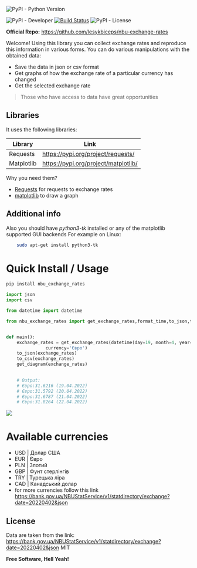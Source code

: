 ![PyPI - Python Version](https://img.shields.io/pypi/pyversions/privat_exchange_rates?style=for-the-badge) 

![PyPI - Developer](https://img.shields.io/badge/Developer-LesDev-orange) [![Build Status](https://travis-ci.org/joemccann/dillinger.svg?branch=master)](https://travis-ci.org/joemccann/dillinger) ![PyPI - License](https://img.shields.io/github/license/lesykbiceps/nbu-exchange-rates)

**Official Repo:** https://github.com/lesykbiceps/nbu-exchange-rates

Welcome! Using this library you can collect exchange rates and reproduce this information in various forms. You can do various manipulations with the obtained data:
- Save the data in json or csv format
- Get graphs of how the exchange rate of a particular currency has changed
- Get the selected exchange rate

> Those who have access to data 
> have great opportunities

## Libraries

It uses the following libraries:

| Library | Link |
| ------ | ------ |
| Requests | https://pypi.org/project/requests/ |
| Matplotlib | https://pypi.org/project/matplotlib/ |

Why you need them?
- [Requests](https://pypi.org/project/requests/) for requests to exchange rates
- [matplotlib](https://pypi.org/project/matplotlib/) to draw a graph

## Additional info

Also you should have *python3-tk* installed or any of the matplotlib supported GUI backends
For example on Linux:
```bash
    sudo apt-get install python3-tk
```

# Quick Install / Usage

```bash
pip install nbu_exchange_rates
```

```python
import json
import csv

from datetime import datetime

from nbu_exchange_rates import get_exchange_rates,format_time,to_json,to_csv,get_diagram


def main():
    exchange_rates = get_exchange_rates(datetime(day=19, month=4, year=2022), datetime(day=23, month=4, year=2022),
               currency='Євро')
    to_json(exchange_rates)
    to_csv(exchange_rates)
    get_diagram(exchange_rates)

   
    # Output:
    # Євро:31.6216 (19.04.2022)
    # Євро:31.5792 (20.04.2022)    
    # Євро:31.6787 (21.04.2022)    
    # Євро:31.8264 (22.04.2022)
``` 
![](images/img-diagram.png)     


# Available currencies
- USD | Долар США
- EUR | Євро
- PLN | Злотий
- GBP | Фунт стерлінгів
- TRY | Турецька ліра
- CAD | Канадський долар
- for more currencies follow this link https://bank.gov.ua/NBUStatService/v1/statdirectory/exchange?date=20220402&json

## License

Data are taken from the link: https://bank.gov.ua/NBUStatService/v1/statdirectory/exchange?date=20220402&json
MIT

**Free Software, Hell Yeah!**

